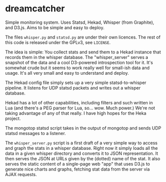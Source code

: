 dreamcatcher
============

Simple monitoring system.  Uses Statsd, Hekad, Whisper (from Graphite), and D3.js.  Aims to be simple and easy to deploy.

The files ``whisper.py`` and ``statsd.py`` are under their own licences.  The rest of this code is released under the GPLv3, see ``LICENSE``.

The idea is simple: You collect stats and send them to a Hekad instance that records them in the whisper database.  The "whisper_server" serves a snapshot of the data and a cool D3-powered introspection tool for it.  It's somewhat crude but it seems to work really well for small-ish data and usage.  It's all very small and easy to understand and deploy.

The Hekad config file simply sets up a very simple statsd-to-whisper pipeline.  It listens for UDP statsd packets and writes out a whisper database.

Hekad has a lot of other capabilities, including filters and such written in Lua (and there's a PEG parser for Lua, so... wow.  Much power.)  We're not taking advantage of any of that really.  I have high hopes for the Heka project.

The mongotop statsd script takes in the output of mongotop and sends UDP statsd messages to a listener.

The ``whisper_server.py`` script is a first draft of a very simple way to access and graph the stats in a whisper database.  Right now it simply loads all the data in a given whisper directory and converts it to JSON representation.  It then serves the JSON at URLs given by the (dotted) name of the stat.  It also serves the static content of a single-page web "app" that uses D3.js to generate nice charts and graphs, fetching stat data from the server via AJAX requests.
